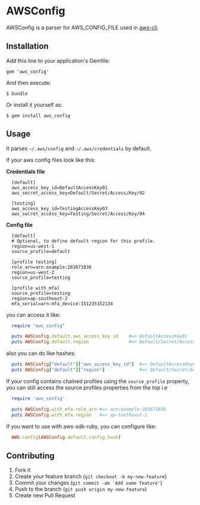 # AWSConfig

AWSConfig is a parser for AWS_CONFIG_FILE used in [aws-cli](https://github.com/aws/aws-cli).

## Installation

Add this line to your application's Gemfile:

    gem 'aws_config'

And then execute:

    $ bundle

Or install it yourself as:

    $ gem install aws_config

## Usage

It parses `~/.aws/config` and `~/.aws/credentials` by default.

If your aws config files look like this:

**Credentials file**
```
  [default]
  aws_access_key_id=DefaultAccessKey01
  aws_secret_access_key=Default/Secret/Access/Key/02

  [testing]
  aws_access_key_id=TestingAccessKey03
  aws_secret_access_key=Testing/Secret/Access/Key/04
```

**Config file**
```
  [default]
  # Optional, to define default region for this profile.
  region=us-west-1
  source_profile=default

  [profile testing]
  role_arn=arn:example:283671836
  region=us-west-2
  source_profile=testing

  [profile with_mfa]
  source_profile=testing
  region=ap-southeast-2
  mfa_serial=arn:mfa_device:151235152134
```

you can access it like:
```ruby
  require "aws_config"

  puts AWSConfig.default.aws_access_key_id    #=> DefaultAccessKey01
  puts AWSConfig.default.region               #=> Default/Secret/Access/Key/02
```

also you can do like hashes:
```ruby
  puts AWSConfig["default"]["aws_access_key_id"]  #=> DefaultAccessKey01
  puts AWSConfig["default"]["region"]             #=> Default/Secret/Access/Key/02
```

If your config contains chained profiles using the `source_profile` property,
you can still access the source profiles properties from the top i.e
```ruby
  require 'aws_config'

  puts AWSConfig.with_mfa.role_arn #=> arn:example:283671836
  puts AWSConfig.with_mfa.region   #=> ap-southeast-2
```

If you want to use with aws-sdk-ruby, you can configure like:
```ruby
  AWS.config(AWSConfig.default.config_hash)
```

## Contributing

1. Fork it
2. Create your feature branch (`git checkout -b my-new-feature`)
3. Commit your changes (`git commit -am 'Add some feature'`)
4. Push to the branch (`git push origin my-new-feature`)
5. Create new Pull Request
